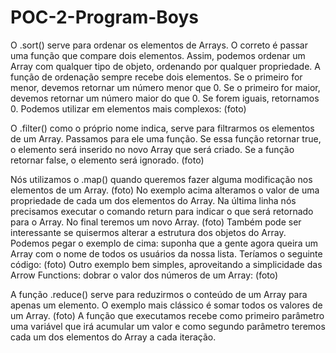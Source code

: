# POC-2-Program-Boys
O .sort() serve para ordenar os elementos de Arrays. O correto é passar uma função que compare dois elementos. Assim, podemos ordenar um Array com qualquer tipo de objeto, ordenando por qualquer propriedade. A função de ordenação sempre recebe dois elementos. Se o primeiro for menor, devemos retornar um número menor que 0. Se o primeiro for maior, devemos retornar um número maior do que 0. Se forem iguais, retornamos 0.
Podemos utilizar em elementos mais complexos:
(foto)

O .filter() como o próprio nome indica, serve para filtrarmos os elementos de um Array. Passamos para ele uma função. Se essa função retornar true, o elemento será inserido no novo Array que será criado. Se a função retornar false, o elemento será ignorado.
(foto)

Nós utilizamos o .map() quando queremos fazer alguma modificação nos elementos de um Array.
(foto)
No exemplo acima alteramos o valor de uma propriedade de cada um dos elementos do Array. Na última linha nós precisamos executar o comando return para indicar o que será retornado para o Array. No final teremos um novo Array.
(foto)
Também pode ser interessante se quisermos alterar a estrutura dos objetos do Array. Podemos pegar o exemplo de cima: suponha que a gente agora queira um Array com o nome de todos os usuários da nossa lista. Teríamos o seguinte código:
(foto)
Outro exemplo bem simples, aproveitando a simplicidade das Arrow Functions: dobrar o valor dos números de um Array:
(foto)

A função .reduce() serve para reduzirmos o conteúdo de um Array para apenas um elemento. O exemplo mais clássico é somar todos os valores de um Array.
(foto)
A função que executamos recebe como primeiro parâmetro uma variável que irá acumular um valor e como segundo parâmetro teremos cada um dos elementos do Array a cada iteração.
